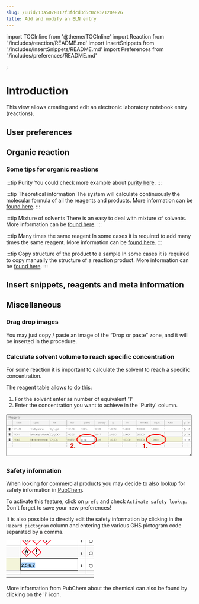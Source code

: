 ```yaml
---
slug: /uuid/13a5028017f3fdcd3d5c0ce32120e876
title: Add and modify an ELN entry
---
```


import TOCInline from '@theme/TOCInline'
import Reaction from './includes/reaction/README.md'
import InsertSnippets from './includes/insertSnippets/README.md'
import Preferences from './includes/preferences/README.md'

<TOCInline toc={toc} />;

# Introduction

This view allows creating and edit an electronic laboratory notebook entry (reactions).

## User preferences

<Preferences/>

## Organic reaction

<Reaction/>

### Some tips for organic reactions

:::tip Purity
You could check more example about [purity here](includes/purity/README.md).
:::

:::tip Theoretical information
The system will calculate continuously the molecular formula of all the reagents and products. More information can be [found here](includes/productsInfo/README.md).
:::

:::tip Mixture of solvents
There is an easy to deal with mixture of solvents. More information can be [found here](includes/mixtureSolvents/README.md).
:::

:::tip Many times the same reagent
In some cases it is required to add many times the same reagent. More information can be [found here](includes/multipleTimes/README.md).
:::

:::tip Copy structure of the product to a sample
In some cases it is required to copy manually the structure of a reaction product. More information can be [found here](includes/copyProduct/README.md).
:::

## Insert snippets, reagents and meta information

<InsertSnippets/>

## Miscellaneous

### Drag drop images

You may just copy / paste an image of the “Drop or paste” zone, and it will be inserted in the procedure.

### Calculate solvent volume to reach specific concentration

For some reaction it is important to calculate the solvent to reach a specific concentration.

The reagent table allows to do this:

1. For the solvent enter as number of equivalent '1'
2. Enter the concentration you want to achieve in the 'Purity' column.

![Reagents](reagents.png)

### Safety information

When looking for commercial products you may decide to also lookup for safety information in [PubChem](https://pubchem.ncbi.nlm.nih.gov/).

To activate this feature, click on `prefs` and check `Activate safety lookup`. Don't forget to save your new preferences!

It is also possible to directly edit the safety information by clicking in the `Hazard pictogram` column and entering the various GHS pictogram code separated by a comma.

![Safety preferences](safetyEdit.png)

More information from PubChem about the chemical can also be found by clicking on the 'i' icon.
